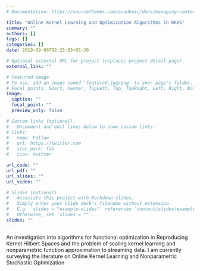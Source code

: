 ```yaml
---
# Documentation: https://sourcethemes.com/academic/docs/managing-content/

title: "Online Kernel Learning and Optimization Algorithms in RKHS"
summary: ""
authors: []
tags: []
categories: []
date: 2019-09-06T02:25:03+05:30

# Optional external URL for project (replaces project detail page).
external_link: ""

# Featured image
# To use, add an image named `featured.jpg/png` to your page's folder.
# Focal points: Smart, Center, TopLeft, Top, TopRight, Left, Right, BottomLeft, Bottom, BottomRight.
image:
  caption: ""
  focal_point: ""
  preview_only: false

# Custom links (optional).
#   Uncomment and edit lines below to show custom links.
# links:
# - name: Follow
#   url: https://twitter.com
#   icon_pack: fab
#   icon: twitter

url_code: ""
url_pdf: ""
url_slides: ""
url_video: ""

# Slides (optional).
#   Associate this project with Markdown slides.
#   Simply enter your slide deck's filename without extension.
#   E.g. `slides = "example-slides"` references `content/slides/example-slides.md`.
#   Otherwise, set `slides = ""`.
slides: ""
---
```

An investigation into algorithms for functional optimization in Reproducing Kernel Hilbert Spaces and the problem of scaling kernel learning and nonparametric function approximation to streaming data. I am currently surveying the literature on Online Kernel Learning and Nonparametric Stochastic Optimization
